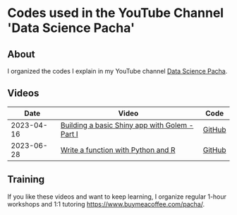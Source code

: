 # Codes used in the YouTube Channel 'Data Science Pacha'

## About

I organized the codes I explain in my YouTube channel [Data Science Pacha](https://www.youtube.com/@datasciencepacha).

## Videos

| Date | Video | Code |
| ---- | ----- | ---- |
| 2023-04-16 | [Building a basic Shiny app with Golem - Part I](https://youtu.be/6EB-dXBJFDE) | [GitHub](https://github.com/pachadotdev/youtube-codes/tree/main/2023-04-16-shiny-part-1) |
| 2023-06-28 | [ Write a function with Python and R ](https://youtu.be/oN_DPHGmykM) | [GitHub](https://github.com/pachadotdev/youtube-codes/tree/main/2023-06-28-write-functions)

## Training

If you like these videos and want to keep learning, I organize regular 1-hour workshops and 1:1 tutoring https://www.buymeacoffee.com/pacha/.
